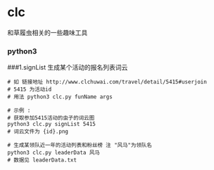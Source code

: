# clc
和草履虫相关的一些趣味工具
### python3
###1.signList 生成某个活动的报名列表词云    

```shell script
# 如 链接地址 http://www.clchuwai.com/travel/detail/5415#userjoin
# 5415 为活动id
# 用法 python3 clc.py funName args

# 示例 : 
# 获取参加5415活动的虫子的词云图
python3 clc.py signList 5415 
# 词云文件为 {id}.png

# 生成某领队近一年的活动列表和粉丝榜 注 "风马"为领队名 
python3 clc.py leaderData 风马
# 数据见 leaderData.txt
```
